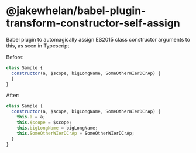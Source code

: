 # @jakewhelan/babel-plugin-transform-constructor-self-assign

Babel plugin to automagically assign ES2015 class constructor arguments to this, as seen in Typescript

Before:
```js
class Sample {
  constructor(a, $scope, bigLongName, SomeOtherWIerDCrAp) {
  }
}
```

After:
```js
class Sample {
  constructor(a, $scope, bigLongName, SomeOtherWIerDCrAp) {
    this.a = a;
    this.$scope = $scope;
    this.bigLongName = bigLongName;
    this.SomeOtherWIerDCrAp = SomeOtherWIerDCrAp;
  }
}
```